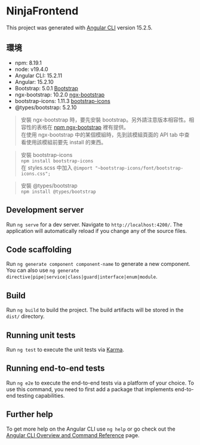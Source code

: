 # NinjaFrontend

This project was generated with [Angular CLI](https://github.com/angular/angular-cli) version 15.2.5.

## 環境

- npm: 8.19.1
- node: v19.4.0
- Angular CLI: 15.2.11
- Angular: 15.2.10
- Bootstrap: 5.0.1 [Bootstrap](https://www.npmjs.com/package/bootstrap/v/5.0.1)
- ngx-bootstrap: 10.2.0 [ngx-bootstrap](https://www.npmjs.com/package/ngx-bootstrap/v/10.2.0)
- bootstrap-icons: 1.11.3 [bootstrap-icons](https://www.npmjs.com/package/ngx-bootstrap-icons)
- @types/bootstrap: 5.2.10 

> 安裝 ngx-bootstrap 時，要先安裝 bootstrap。另外請注意版本相容性。相容性的表格在 [npm ngx-bootstrap](https://www.npmjs.com/package/ngx-bootstrap) 裡有提供。   
> 在使用 ngx-bootstrap 中的某個模組時，先到該模組頁面的 API tab 中查看使用該模組前要先 install 的東西。

> 安裝 bootstrap-icons    
> `npm install bootstrap-icons`   
> 在 styles.scss 中加入 `@import "~bootstrap-icons/font/bootstrap-icons.css";`

> 安裝 @types/bootstrap   
> `npm install @types/bootstrap`

## Development server

Run `ng serve` for a dev server. Navigate to `http://localhost:4200/`. The application will automatically reload if you change any of the source files.

## Code scaffolding

Run `ng generate component component-name` to generate a new component. You can also use `ng generate directive|pipe|service|class|guard|interface|enum|module`.

## Build

Run `ng build` to build the project. The build artifacts will be stored in the `dist/` directory.

## Running unit tests

Run `ng test` to execute the unit tests via [Karma](https://karma-runner.github.io).

## Running end-to-end tests

Run `ng e2e` to execute the end-to-end tests via a platform of your choice. To use this command, you need to first add a package that implements end-to-end testing capabilities.

## Further help

To get more help on the Angular CLI use `ng help` or go check out the [Angular CLI Overview and Command Reference](https://angular.io/cli) page.
